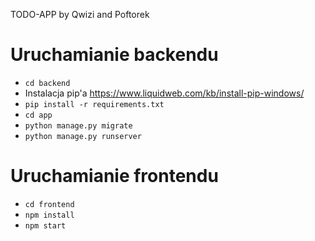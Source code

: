 TODO-APP by Qwizi and Poftorek

# Uruchamianie backendu
* `cd backend`
* Instalacja pip'a https://www.liquidweb.com/kb/install-pip-windows/
* `pip install -r requirements.txt`
* `cd app`
* `python manage.py migrate`
* `python manage.py runserver`

# Uruchamianie frontendu
* `cd frontend`
* `npm install`
* `npm start`